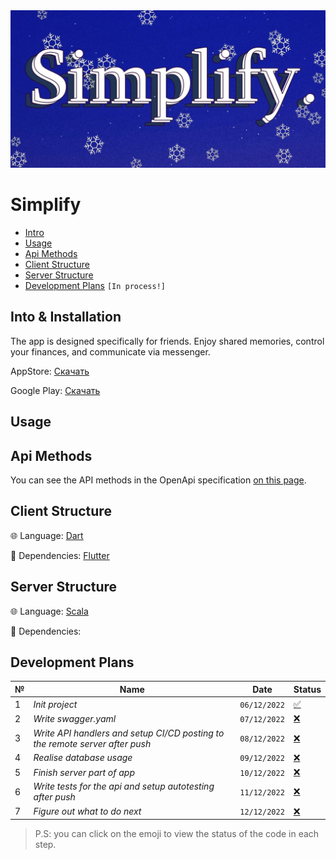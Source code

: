 <div align="center">
  <img src=./docs/UqVynxCBx7g.jpg>
</div>

# Simplify

- [Intro](#intro)
- [Usage](#usage)
- [Api Methods](#Api-Methods)
- [Client Structure](#Client-Structure)
- [Server Structure](#Server-Structure)
- [Development Plans](#Development-Plans) `[In process!]`

## Into & Installation
The app is designed specifically for friends. Enjoy shared memories, control your finances, and communicate via messenger.

AppStore: [Скачать](https://www.google.com)

Google Play: [Скачать](https://www.google.com)
## Usage

## Api Methods
You can see the API methods in the OpenApi specification [on this page](https://oleg-pashchenko.github.io/Simplify/).

## Client Structure
🌐 Language: [Dart](https://dart.dev)

🚀 Dependencies: [Flutter](https://flutter.dev)

## Server Structure
🌐 Language: [Scala](https://www.scala-lang.org)

🚀 Dependencies: 

## Development Plans

№ | Name | Date | Status 
-- | --- | --- | ---
1 | *Init project* | `06/12/2022` |  [✅](https://github.com/Oleg-Pashchenko/Simplify/tree/b15dc884b26babb3dde31081dbb2e60dac98233e)
2 | *Write swagger.yaml* | `07/12/2022` | [❌]()
3 | *Write API handlers and setup CI/CD posting to the remote server after push* | `08/12/2022` | [❌]()
4 | *Realise database usage* | `09/12/2022` | [❌]()
5 | *Finish server part of app* | `10/12/2022` | [❌]()
6 | *Write tests for the api and setup autotesting after push* | `11/12/2022` | [❌]()
7 | *Figure out what to do next* | `12/12/2022` | [❌]()

> P.S: you can click on the emoji to view the status of the code in each step.




